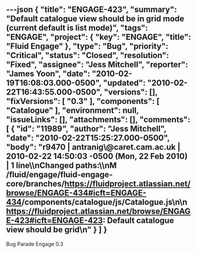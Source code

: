 ---json
{
  "title": "ENGAGE-423",
  "summary": "Default catalogue view should be in grid mode (current default is list mode)",
  "tags": "ENGAGE",
  "project": {
    "key": "ENGAGE",
    "title": "Fluid Engage"
  },
  "type": "Bug",
  "priority": "Critical",
  "status": "Closed",
  "resolution": "Fixed",
  "assignee": "Jess Mitchell",
  "reporter": "James Yoon",
  "date": "2010-02-19T16:08:03.000-0500",
  "updated": "2010-02-22T16:43:55.000-0500",
  "versions": [],
  "fixVersions": [
    "0.3"
  ],
  "components": [
    "Catalogue"
  ],
  "environment": null,
  "issueLinks": [],
  "attachments": [],
  "comments": [
    {
      "id": "11989",
      "author": "Jess Mitchell",
      "date": "2010-02-22T15:25:27.000-0500",
      "body": "r9470 | antranig\\@caret.cam.ac.uk | 2010-02-22 14:50:03 -0500 (Mon, 22 Feb 2010) | 1 line\\\nChanged paths:\\\nM /fluid/engage/fluid-engage-core/branches/<https://fluidproject.atlassian.net/browse/ENGAGE-434#icft=ENGAGE-434>/components/catalogue/js/Catalogue.js\n\n<https://fluidproject.atlassian.net/browse/ENGAGE-423#icft=ENGAGE-423>: Default catalogue view should be grid\n"
    }
  ]
}
---
Bug Parade Engage 0.3

        